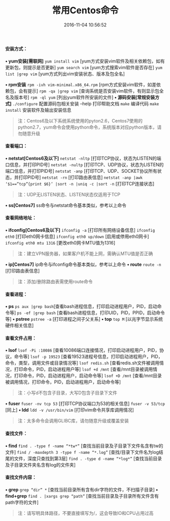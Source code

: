﻿---
title: 常用Centos命令
date: 2016-11-04 10:56:52
categories:
- Linux
tags: 
- 基础
---

#### 安装方式：
**• yum安装[需联网]**
`yum install vim` [yum方式安装vim软件及相关依赖包，如有更新包，则提示是否更新]
`yum search vim` [yum方式搜索vim软件是否存在]
`yum list |grep vim` [yum方式列出vim安装状态、版本及包全名]

<!--more-->

**• rpm安装**
`rpm -ivh vim-minimal.x86_64.rpm` [rpm方式安装vim软件，如差依赖包，会有提示]
`rpm -qa |grep vim` [查询系统是否安装vim软件，有则显示包全名及版本号]
`rpm -ql yum` [列出yum软件所安装的文件]
**• 源码安装[常规安装方式]**
`./configure` 配置源码包相关安装 –help 打印帮助文档
`make` 编译代码
`make install` 安装软件及输出安装信息
>注：Centos6及以下系统系统使用的pyton2.6，Centos7使用的python2.7，yum命令会使用python命令，系统版本对应python版本，请勿随意升级
 
#### 查看端口：
**• netstat[Centos6及以下]**
`netstat -nltp` [打印TCP协议，状态为LISTEN的端口信息，并打印PID号]
`netstat -nultp` [打印TCP、UDP协议，状态为LISTEN的端口信息，并打印PID号]
`netstat -anp` [打印TCP、UDP、SOCKET协议所有状态，并打印PID号]
`netstat -rn` [打印路由表信息]
`netstat -anp |awk ‘$1==”tcp”{print $6}’ |sort -n |uniq -c |sort -n` [打印TCP连接状态]
>注：UDP无LISTEN状态、LISTEN状态仅适用于TCP

**• ss[Centos7]**
ss命令与netstat命令基本类似，参考以上命令
 
#### 查看网络地址：
**• ifconfig[Centos6及以下]**
`ifconfig -a` [打印所有网络设备信息]
`ifconfig eth0` [打印eth0网卡信息]
`ifconfig eth0 up/down` [启用或停用eth0网卡]
`ifconfig eth0 mtu 1316` [更改eth0网卡MTU值为1316]
>注：建立VPN服务器，如果客户机不能上网，需确认MTU值是否正确

**• ip[Centos7]**
ip命令与ifconfig命令基本类似，参考以上命令
**• route**
`route -n` [打印路由表信息]
>注：添加/删除路由表需使用route命令
 
#### 查看进程：
**• ps**
`ps aux |grep bash`[查看bash进程信息，打印启动进程用户，PID，启动命令等]
`ps -ef |grep bash` [查看bash进程信息，打印UID，PID，PPID，启动命令等]
**• pstree**
`pstree -a` [打印进程之间子父关系]
**• top**
`top M` [以兆字节显示系统硬件相关信息]
 
#### 查看文件占用：
**• lsof**
`lsof -Pi :10086` [查看10086端口连接情况，打印启动进程用户，PID，协议，命令等]
`lsof -p 19523` [查看19523进程号信息，打印启动进程用户，PID，命令，类型，调用文件或目录情况等]
`lsof redis.sh` [查看redis.sh文件被调用情况，打印命令，PID，启动进程用户等]
`lsof +d /mnt` [查看/mnt目录被调用情况，打印命令，PID，启动进程用户，启动命令等]
`lsof +D /mnt` [查看/mnt目录被调用情况，打印命令，PID，启动进程用户，启动命令等]
>注：小写d不包含子目录，大写D包含子目录下文件

**• fuser**
`fuser -nv tcp 53` [打印TCP协议端口为53的相关信息]
`fuser -v 53/tcp` [同上]
**• ldd**
`ldd -v /usr/bin/vim` [打印vim命令共享库调用情况]
>注：太多命令会调用GLIBC库，请勿随意升级或覆盖安装
 
#### 查找文件：
**• find**
`find . -type f -name “*tw*”` [查找当前目录及子目录下文件名含有tw的文件]
`find / -maxdepth 3 -type f -name “*.log”` [查找/目录下文件名为log结尾的文件，深度只查找到第3层]
`find . -type d -name “*log*”` [查找当前目录及子目录文件夹名含有log的文件夹]
 
#### 查找文件内容：
**• grep**
`grep “dir” *` [查找当前目录所有含有dir字符的文件，不扫描子目录]
**• find+grep**
`find . |xargs grep “path”` [查找当前目录及子目录所有文件含有path字符的文件]
>注：请写明具体路径，不要直接填写为/，这会导致IO和CPU占用过高

